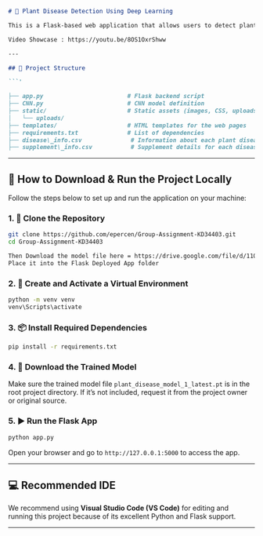 
```markdown
# 🌱 Plant Disease Detection Using Deep Learning

This is a Flask-based web application that allows users to detect plant diseases by uploading an image of a leaf. It uses a Convolutional Neural Network (CNN) model to predict the disease and provides useful prevention steps and supplement suggestions.

Video Showcase : https://youtu.be/8OS1OxrShww

---

## 📁 Project Structure

```'

├── app.py                        # Flask backend script
├── CNN.py                        # CNN model definition
├── static/                       # Static assets (images, CSS, uploads)
│   └── uploads/
├── templates/                    # HTML templates for the web pages
├── requirements.txt              # List of dependencies
├── disease\_info.csv              # Information about each plant disease
├── supplement\_info.csv           # Supplement details for each disease

````

---

## 🚀 How to Download & Run the Project Locally

Follow the steps below to set up and run the application on your machine:

### 1. 🔄 Clone the Repository

```bash
git clone https://github.com/epercen/Group-Assignment-KD34403.git
cd Group-Assignment-KD34403

Then Download the model file here = https://drive.google.com/file/d/11OpQKbNkJ_Ncny2Q7n7vHuK7Y8_E5XjJ/view?usp=sharing
Place it into the Flask Deployed App folder

````

### 2. 🐍 Create and Activate a Virtual Environment



```bash
python -m venv venv
venv\Scripts\activate
```

### 3. 📦 Install Required Dependencies

```bash
pip install -r requirements.txt
```

### 4. 🧠 Download the Trained Model

Make sure the trained model file `plant_disease_model_1_latest.pt` is in the root project directory. If it’s not included, request it from the project owner or original source.

### 5. ▶️ Run the Flask App

```bash
python app.py
```

Open your browser and go to `http://127.0.0.1:5000` to access the app.

---

## 💻 Recommended IDE

We recommend using **Visual Studio Code (VS Code)** for editing and running this project because of its excellent Python and Flask support.

---


